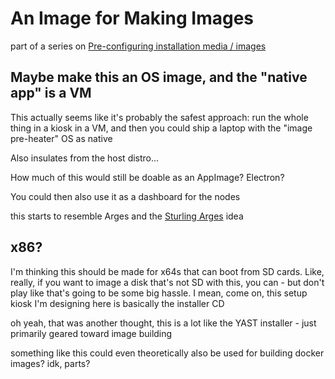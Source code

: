 # An Image for Making Images

part of a series on [Pre-configuring installation media / images](tjap5-0a79a-csat1-rm0vz-dhscy)

## Maybe make this an OS image, and the "native app" is a VM

This actually seems like it's probably the safest approach: run the whole thing in a kiosk in a VM, and then you could ship a laptop with the "image pre-heater" OS as native

Also insulates from the host distro...

How much of this would still be doable as an AppImage? Electron?

You could then also use it as a dashboard for the nodes

this starts to resemble Arges and the [Sturling Arges](9tvhs-2fhtq-cr86r-ryq7j-wr351) idea

## x86?

I'm thinking this should be made for x64s that can boot from SD cards. Like, really, if you want to image a disk that's not SD with this, you can - but don't play like that's going to be some big hassle. I mean, come on, this setup kiosk I'm designing here is basically the installer CD

oh yeah, that was another thought, this is a lot like the YAST installer - just primarily geared toward image building

something like this could even theoretically also be used for building docker images? idk, parts?
